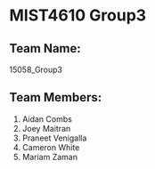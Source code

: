 # MIST4610 Group3
## Team Name: 
15058_Group3
## Team Members:
1. Aidan Combs
2. Joey Maitran
3. Praneet Venigalla
4. Cameron White
5. Mariam Zaman
